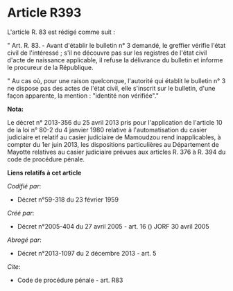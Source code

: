 # Article R393

L'article R. 83 est rédigé comme suit :

" Art. R. 83. - Avant d'établir le bulletin n° 3 demandé, le greffier vérifie l'état civil de l'intéressé ; s'il ne découvre
pas sur les registres de l'état civil d'acte de naissance applicable, il refuse la délivrance du bulletin et informe le
procureur de la République.

" Au cas où, pour une raison quelconque, l'autorité qui établit le bulletin n° 3 ne dispose pas des actes de l'état civil,
elle s'inscrit sur le bulletin, d'une façon apparente, la mention : "identité non vérifiée"."

**Nota:**

Le décret n° 2013-356 du 25 avril 2013 pris pour l'application de l'article 10 de la loi n° 80-2 du 4 janvier 1980 relative à
l'automatisation du casier judiciaire et relatif au casier judiciaire de Mamoudzou rend inapplicables, à compter du 1er juin
2013, les dispositions particulières au Département de Mayotte relatives au casier judiciaire prévues aux articles R. 376 à
R. 394 du code de procédure pénale.

**Liens relatifs à cet article**

_Codifié par_:

  - Décret n°59-318 du 23 février 1959

_Créé par_:

  - Décret n°2005-404 du 27 avril 2005 - art. 16 () JORF 30 avril 2005

_Abrogé par_:

  - Décret n°2013-1097 du 2 décembre 2013 - art. 5

_Cite_:

  - Code de procédure pénale - art. R83
